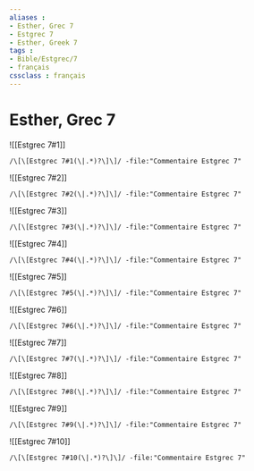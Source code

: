 ```yaml
---
aliases : 
- Esther, Grec 7
- Estgrec 7
- Esther, Greek 7
tags : 
- Bible/Estgrec/7
- français
cssclass : français
---
```


# Esther, Grec 7

![[Estgrec 7#1]]

```query
/\[\[Estgrec 7#1(\|.*)?\]\]/ -file:"Commentaire Estgrec 7"
```

![[Estgrec 7#2]]

```query
/\[\[Estgrec 7#2(\|.*)?\]\]/ -file:"Commentaire Estgrec 7"
```

![[Estgrec 7#3]]

```query
/\[\[Estgrec 7#3(\|.*)?\]\]/ -file:"Commentaire Estgrec 7"
```

![[Estgrec 7#4]]

```query
/\[\[Estgrec 7#4(\|.*)?\]\]/ -file:"Commentaire Estgrec 7"
```

![[Estgrec 7#5]]

```query
/\[\[Estgrec 7#5(\|.*)?\]\]/ -file:"Commentaire Estgrec 7"
```

![[Estgrec 7#6]]

```query
/\[\[Estgrec 7#6(\|.*)?\]\]/ -file:"Commentaire Estgrec 7"
```

![[Estgrec 7#7]]

```query
/\[\[Estgrec 7#7(\|.*)?\]\]/ -file:"Commentaire Estgrec 7"
```

![[Estgrec 7#8]]

```query
/\[\[Estgrec 7#8(\|.*)?\]\]/ -file:"Commentaire Estgrec 7"
```

![[Estgrec 7#9]]

```query
/\[\[Estgrec 7#9(\|.*)?\]\]/ -file:"Commentaire Estgrec 7"
```

![[Estgrec 7#10]]

```query
/\[\[Estgrec 7#10(\|.*)?\]\]/ -file:"Commentaire Estgrec 7"
```

